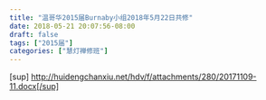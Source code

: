```yaml
---
title: "温哥华2015届Burnaby小组2018年5月22日共修"
date: 2018-05-21 20:07:56-08:00
draft: false
tags: ["2015届"]
categories: ["慧灯禅修班"]
---
```

[sup] http://huidengchanxiu.net/hdv/f/attachments/280/20171109-11.docx[/sup]

